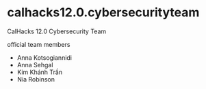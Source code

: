 # calhacks12.0.cybersecurityteam
CalHacks 12.0 Cybersecurity Team

official team members
- Anna Kotsogiannidi
- Anna Sehgal
- Kim Khánh Trần
- Nia Robinson

